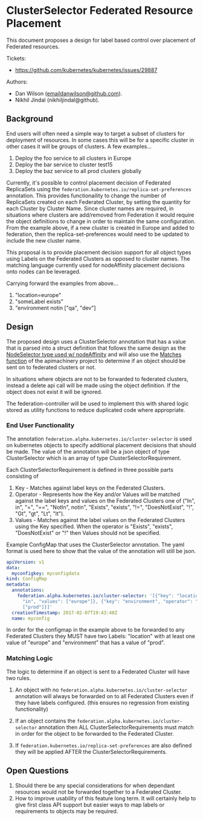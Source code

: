 # ClusterSelector Federated Resource Placement

This document proposes a design for label based control over placement of
Federated resources.

Tickets:

- https://github.com/kubernetes/kubernetes/issues/29887

Authors:

- Dan Wilson (emaildanwilson@github.com).
- Nikhil Jindal (nikhiljindal@github).

##  Background

End users will often need a simple way to target a subset of clusters for deployment of resources. In some cases this will be for a specific cluster in other cases it will be groups of clusters.
A few examples...

1. Deploy the foo service to all clusters in Europe
1. Deploy the bar service to cluster test15
1. Deploy the baz service to all prod clusters globally

Currently, it's possible to control placement decision of Federated ReplicaSets
using the `federation.kubernetes.io/replica-set-preferences` annotation. This provides functionaility to change the number of ReplicaSets created on each Federated Cluster, by setting the quantity for each Cluster by Cluster Name. Since cluster names are required, in situations where clusters are add/removed from Federation it would require the object definitions to change in order to maintain the same configuration. From the example above, if a new cluster is created in Europe and added to federation, then the replica-set-preferences would need to be updated to include the new cluster name.

This proposal is to provide placement decision support for all object types using Labels on the Federated Clusters as opposed to cluster names. The matching language currently used for nodeAffinity placement decisions onto nodes can be leveraged. 

Carrying forward the examples from above...

1. "location=europe"
1. "someLabel exists"
1. "environment notin ["qa", "dev"]

## Design

The proposed design uses a ClusterSelector annotation that has a value that is parsed into a struct definition that follows the same design as the [NodeSelector type used w/ nodeAffinity](https://github.com/kubernetes/kubernetes/blob/master/pkg/api/types.go#L1798) and will also use the [Matches function](https://github.com/kubernetes/apimachinery/blob/master/pkg/labels/selector.go#L172) of the apimachinery project to determine if an object should be sent on to federated clusters or not.

In situations where objects are not to be forwarded to federated clusters, instead a delete api call will be made using the object definition. If the object does not exist it will be ignored.

The federation-controller will be used to implement this with shared logic stored as utility functions to reduce duplicated code where appropriate.

### End User Functionality 
The annotation `federation.alpha.kubernetes.io/cluster-selector` is used on kubernetes objects to specify additional placement decisions that should be made. The value of the annotation will be a json object of type ClusterSelector which is an array of type ClusterSelectorRequirement.

Each ClusterSelectorRequirement is defined in three possible parts consisting of
1. Key - Matches against label keys on the Federated Clusters.
1. Operator - Represents how the Key and/or Values will be matched against the label keys and values on the Federated Clusters one of ("In", in", "=", "==", "NotIn", notin", "Exists", "exists", "!=", "DoesNotExist", "!", "Gt", "gt", "Lt", "lt").
1. Values - Matches against the label values on the Federated Clusters using the Key specified. When the operator is "Exists", "exists", "DoesNotExist" or "!" then Values should not be specified.

Example ConfigMap that uses the ClusterSelector annotation. The yaml format is used here to show that the value of the annotation will still be json.
```yaml
apiVersion: v1
data:
  myconfigkey: myconfigdata
kind: ConfigMap
metadata:
  annotations:
    federation.alpha.kubernetes.io/cluster-selector: '[{"key": "location", "operator":
      "in", "values": ["europe"]}, {"key": "environment", "operator": "==", "values":
      ["prod"]}]'
  creationTimestamp: 2017-02-07T19:43:40Z
  name: myconfig
```

In order for the configmap in the example above to be forwarded to any Federated Clusters they MUST have two Labels: "location" with at least one value of "europe" and "environment" that has a value of "prod".

### Matching Logic

The logic to determine if an object is sent to a Federated Cluster will have two rules.

1. An object with no `federation.alpha.kubernetes.io/cluster-selector` annotation will always be forwarded on to all Federated Clusters even if they have labels configured. (this ensures no regression from existing functionality)

1. If an object contains the `federation.alpha.kubernetes.io/cluster-selector` annotation then ALL ClusterSelectorRequirements must match in order for the object to be forwarded to the Federated Cluster.

1. If `federation.kubernetes.io/replica-set-preferences` are also defined they will be applied AFTER the ClusterSelectorRequirements.

## Open Questions

1. Should there be any special considerations for when dependant resources would not be forwarded together to a Federated Cluster.
1. How to improve usability of this feature long term. It will certainly help to give first class API support but easier ways to map labels or requirements to objects may be required.
